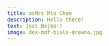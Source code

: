 ```yaml
---
title: asMrs Mta Chem
description: Hello there!
text: Jest Bejba!!
image: dex-mdf-biale-drewno.jpg
---
```

